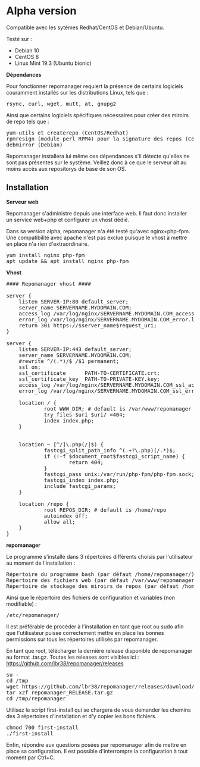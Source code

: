 <h1>Alpha version</h1>

Compatible avec les sytèmes Redhat/CentOS et Debian/Ubuntu.

Testé sur : 
- Debian 10
- CentOS 8
- Linux Mint 19.3 (Ubuntu bionic)

<b>Dépendances</b>

Pour fonctionner repomanager requiert la présence de certains logiciels couramment installés sur les distributions Linux, tels que :
<pre>
rsync, curl, wget, mutt, at, gnupg2
</pre>

Ainsi que certains logiciels spécifiques nécessaires pour créer des miroirs de repo tels que :
<pre>
yum-utils et createrepo (CentOS/Redhat)
rpmresign (module perl RPM4) pour la signature des repos (CentOS/Redhat)
debmirror (Debian)
</pre>

Repomanager installera lui même ces dépendances s'il détecte qu'elles ne sont pas présentes sur le système. Veillez donc à ce que le serveur ait au moins accès aux repositorys de base de son OS.


<h2>Installation</h2>

<b>Serveur web</b>

Repomanager s'administre depuis une interface web. Il faut donc installer un service web+php et configurer un vhost dédié.

Dans sa version alpha, repomanager n'a été testé qu'avec nginx+php-fpm. Une compatibilité avec apache n'est pas exclue puisque le vhost à mettre en place n'a rien d'extraordinaire.

<pre>
yum install nginx php-fpm
apt update && apt install nginx php-fpm
</pre>

<b>Vhost</b>

<pre>
#### Repomanager vhost ####

server {
    listen SERVER-IP:80 default_server;
    server_name SERVERNAME.MYDOMAIN.COM;
    access_log /var/log/nginx/SERVERNAME.MYDOMAIN.COM_access.log;
    error_log /var/log/nginx/SERVERNAME.MYDOMAIN.COM_error.log;
    return 301 https://$server_name$request_uri;
}

server {
    listen SERVER-IP:443 default_server;
    server_name SERVERNAME.MYDOMAIN.COM;
    #rewrite ^/(.*)/$ /$1 permanent;
    ssl on;
    ssl_certificate      PATH-TO-CERTIFICATE.crt;
    ssl_certificate_key  PATH-TO-PRIVATE-KEY.key;
    access_log /var/log/nginx/SERVERNAME.MYDOMAIN.COM_ssl_access.log;
    error_log /var/log/nginx/SERVERNAME.MYDOMAIN.COM_ssl_error.log;

	location / {
			root WWW_DIR; # default is /var/www/repomanager
	        try_files $uri $uri/ =404;
	        index index.php;
	}


	location ~ [^/]\.php(/|$) {
	        fastcgi_split_path_info ^(.+?\.php)(/.*)$;
	        if (!-f $document_root$fastcgi_script_name) {
	                return 404;
	        }
	        fastcgi_pass unix:/var/run/php-fpm/php-fpm.sock; 
	        fastcgi_index index.php;
	        include fastcgi_params;
	}

	location /repo {
	        root REPOS_DIR; # default is /home/repo
	        autoindex off;
	        allow all;
	}
}
</pre>


<b>repomanager</b>

Le programme s'installe dans 3 répertoires différents choisis par l'utilisateur au moment de l'installation :
<pre>
Répertoire du programme bash (par défaut /home/repomanager/)
Répertoire des fichiers web (par défaut /var/www/repomanager/)
Répertoire de stockage des miroirs de repos (par défaut /home/repo/)
</pre>

Ainsi que le répertoire des fichiers de configuration et variables (non modifiable) :
<pre>
/etc/repomanager/
</pre>

Il est préférable de procéder à l'installation en tant que root ou sudo afin que l'utilisateur puisse correctement mettre en place les bonnes permissions sur tous les répertoires utilisés par repomanager.

En tant que root, télécharger la dernière release disponible de repomanager au format .tar.gz. Toutes les releases sont visibles ici : https://github.com/lbr38/repomanager/releases

<pre>
su -
cd /tmp
wget https://github.com/lbr38/repomanager/releases/download/RELEASE/repomanager_RELEASE.tar.gz
tar xzf repomanager_RELEASE.tar.gz
cd /tmp/repomanager
</pre>

Utilisez le script first-install qui se chargera de vous demander les chemins des 3 répertoires d'installation et d'y copier les bons fichiers.
<pre>
chmod 700 first-install
./first-install
</pre>

Enfin, répondre aux questions posées par repomanager afin de mettre en place sa configuration. Il est possible d'interrompre la configuration à tout moment par Ctrl+C.
